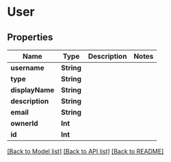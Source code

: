 # User

## Properties
Name | Type | Description | Notes
------------ | ------------- | ------------- | -------------
**username** | **String** |  | 
**type** | **String** |  | 
**displayName** | **String** |  | 
**description** | **String** |  | 
**email** | **String** |  | 
**ownerId** | **Int** |  | 
**id** | **Int** |  | 

[[Back to Model list]](../README.md#documentation-for-models) [[Back to API list]](../README.md#documentation-for-api-endpoints) [[Back to README]](../README.md)


